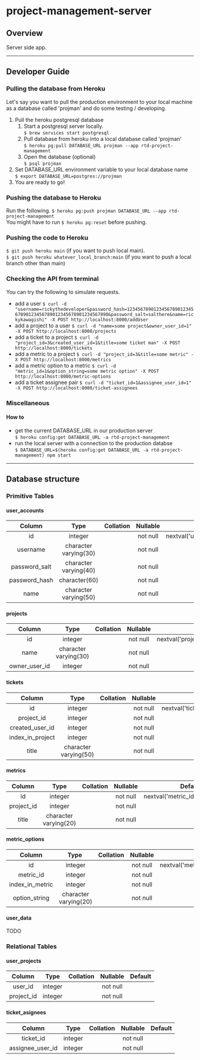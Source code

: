 # project-management-server
## Overview
Server side app.

---

## Developer Guide
### Pulling the database from Heroku
Let's say you want to pull the production environment to your local machine as a database called 'projman' and do some testing / developing.
1. Pull the heroku postgresql database
	1. Start a postgresql server locally.\
	`$ brew services start postgresql`
	2. Pull database from heroku into a local database called 'projman'\
	`$ heroku pg:pull DATABASE_URL projman --app rtd-project-management`
	3. Open the database (optional)\
	`$ psql projman`
2. Set DATABASE_URL environment variable to your local database name\
`$ export DATABASE_URL=postgres://projman`
1. You are ready to go!

### Pushing the database to Heroku
Run the following.
`$ heroku pg:push projman DATABASE_URL --app rtd-project-management`\
You might have to run `$ heroku pg:reset` before pushing.

### Pushing the code to Heroku
`$ git push heroku main` (if you want to push local main).\
`$ git push heroku whatever_local_branch:main` (if you want to push a local branch other than main)

### Checking the API from terminal
You can try the following to simulate requests.
- add a user
	`$ curl -d "username=rickythedeveloper&password_hash=123456789012345678901234567890123456789012345678901234567890&password_salt=salthere&name=rickykawagishi" -X POST http://localhost:8000/addUser`
- add a project to a user
	`$ curl -d "name=some project&owner_user_id=1" -X POST http://localhost:8000/projects`
- add a ticket to a project
	`$ curl -d "project_id=3&created_user_id=1&title=some ticket man" -X POST http://localhost:8000/tickets`
- add a metric to a project
	`$ curl -d "project_id=3&title=some metric" -X POST http://localhost:8000/metrics`
- add a metric option to a metric
	`$ curl -d "metric_id=1&option_string=some metric option" -X POST http://localhost:8000/metric-options`
- add a ticket assignee pair
	`$ curl -d "ticket_id=1&assignee_user_id=1" -X POST http://localhost:8000/ticket-assignees`

### Miscellaneous
#### How to
- get the current DATABASE_URL in our production server\
`$ heroku config:get DATABASE_URL -a rtd-project-management`
- run the local server with a connection to the production databse\
`$ DATABASE_URL=$(heroku config:get DATABASE_URL -a rtd-project-management) npm start`

---

## Database structure
### Primitive Tables
#### user_accounts
Column | Type | Collation | Nullable | Default
:---:  | :--: | :--:      | :---:    | :---:
 id            | integer               |           | not null | nextval('user_accounts_id_seq'::regclass) 
 username      | character varying(30) |           | not null | 
 password_salt | character varying(40) |           | not null | 
 password_hash | character(60)         |           | not null | 
 name          | character varying(50) |           | not null | 
#### projects
Column | Type | Collation | Nullable | Default                
:---: | :---: | :---: | :---: | :---:
 id            | integer               |           | not null | nextval('projects_id_seq'::regclass)
 name          | character varying(30) |           | not null | 
 owner_user_id | integer               |           | not null | 

#### tickets
Column | Type | Collation | Nullable | Default               
:-: | :-: | :-: | :-: | :-: 
 id               | integer               |           | not null | nextval('tickets_id_seq'::regclass)
 project_id       | integer               |           | not null | 
 created_user_id  | integer               |           | not null | 
 index_in_project | integer               |           | not null | 
 title            | character varying(50) |           | not null |

#### metrics 
Column | Type | Collation | Nullable | Default               
:-: | :-: | :-: | :-: | :-: 
 id         | integer               |           | not null | nextval('metric_id_seq'::regclass)
 project_id | integer               |           | not null | 
 title      | character varying(20) |           | not null | 

#### metric_options
Column | Type | Collation | Nullable | Default                  
:-: | :-: | :-: | :-: | :-: | 
 id              | integer               |           | not null | nextval('metric_option_id_seq'::regclass)
 metric_id       | integer               |           | not null | 
 index_in_metric | integer               |           | not null | 
 option_string   | character varying(20) |           | not null | 

#### user_data
TODO

### Relational Tables
#### user_projects
Column | Type | Collation | Nullable | Default 
:-: | :-: | :-: | :-: | :-:
user_id    | integer |           | not null | 
project_id | integer |           | not null | 

#### ticket_asignees
Column | Type | Collation | Nullable | Default 
:-: | :-: | :-: | :-: | :-:
 ticket_id        | integer |           | not null | 
 assignee_user_id | integer |           | not null | 
